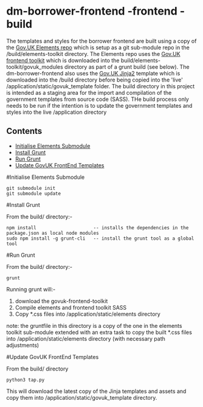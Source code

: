 
# dm-borrower-frontend -frontend - build

The templates and styles for the borrower frontend are built using a copy of the 
[Gov.UK Elements repo](https://github.com/alphagov/govuk_elements) which is setup as a git sub-module repo in the 
/build/elements-toolkit directory. 
The Elements repo uses the [Gov.UK frontend toolkit](https://github.com/alphagov/govuk_frontend_toolkit) which is 
downloaded into the build/elements-toolkit/govuk_modules directory as part of a grunt build (see below). 
The dm-borrower-frontend also uses the [Gov.UK Jinja2](https://github.com/alphagov/govuk_template) template which 
is downloaded into the /build directory before being copied into the 'live' /application/static/govuk_template folder.
The build directory in this project is intended as a staging area for the import and compilation of the 
government templates from source code (SASS). THe build process only needs to be run if the intention is to update
the government templates and styles into the live /application directory

## Contents
- [Initialise Elements Submodule](#initalise-elements-submodule)
- [Install Grunt](#install-grunt)
- [Run Grunt](#run-grunt)
- [Update GovUK FrontEnd Templates](#Update-GovUK-FrontEnd-Templates)

#Initialise Elements Submodule

```
git submodule init
git submodule update
```

#Install Grunt

From the build/ directory:-

```
npm install                     -- installs the dependencies in the package.json as local node modules
sudo npm install -g grunt-cli   -- install the grunt tool as a global tool
```

#Run Grunt

From the build/ directory:-

```
grunt
```

Running grunt will:-


1) download the govuk-frontend-toolkit
2) Compile elements and frontend toolkit SASS
3) Copy *.css files into /application/static/elements directory

note: the gruntfile in this directory is a copy of the one in the elements toolkit sub-module extended with an
extra task to copy the built *.css files into /application/static/elements directory (with necessary path adjustments)


#Update GovUK FrontEnd Templates


From the build/ directory

```
python3 tap.py
```

This will download the latest copy of the Jinja templates and assets and copy them into 
/application/static/govuk_template directory.

